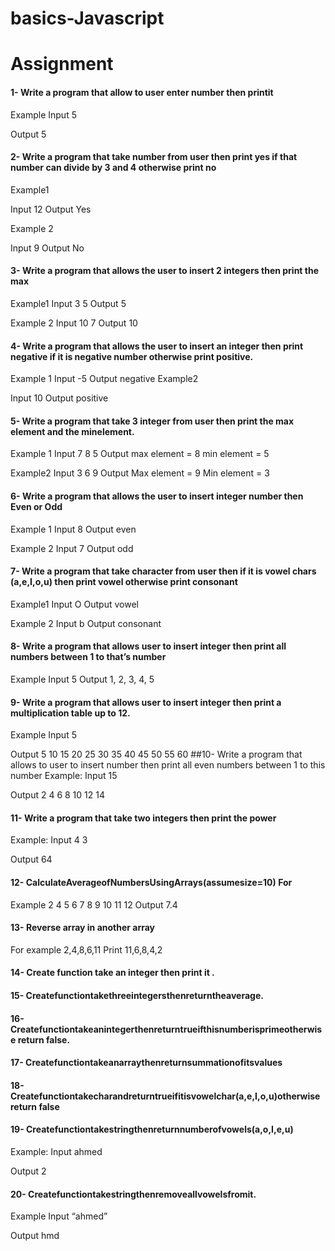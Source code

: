 # basics-Javascript

# Assignment 
#### 1- Write a program that allow to user enter number then printit
 Example
 Input 5

 Output 5

#### 2- Write a program that take number from user then print yes if that number can divide by 3 and 4 otherwise print no

Example1

Input 12 Output Yes

Example 2

Input 9 Output No

####  3- Write a program that allows the user to insert 2 integers then print the max
Example1
Input 3 5
Output 5

Example 2
Input 10 7
Output 10

####  4- Write a program that allows the user to insert an integer then print negative if it is negative number otherwise print positive.
Example 1
Input -5
Output negative
Example2

Input 10
Output positive
#### 5- Write a program that take 3 integer from user then print the max element and the minelement.
Example 1
Input 7 8 5
Output
max element = 8
min element = 5

Example2
Input 3 6 9
Output
Max element = 9
Min element = 3
#### 6- Write a program that allows the user to insert integer number then Even or Odd
Example 1
Input 8 Output even

Example 2
Input 7 Output odd

#### 7- Write a program that take character from user then if it is vowel chars (a,e,I,o,u) then print vowel otherwise print consonant
Example1
Input O Output vowel

Example 2
Input b
Output consonant

#### 8- Write a program that allows user to insert integer then print all numbers between 1 to that’s number
Example Input 5
Output 1, 2, 3, 4, 5

#### 9- Write a program that allows user to insert integer then print a multiplication table up to 12.
Example
Input 5

Output
5 10 15 20 25 30 35 40 45 50 55 60
##10- Write a program that allows to user to insert number then print all even numbers between 1 to this number
Example:
Input 15

Output 2 4 6 8 10 12 14
#### 11- Write a program that take two integers then print the power
Example:
Input 4 3

Output 64


#### 12- CalculateAverageofNumbersUsingArrays(assumesize=10) For
Example 2 4 5 6 7 8 9 10 11 12
Output 7.4
#### 13- Reverse array in another array
For example 2,4,8,6,11
Print 11,6,8,4,2
#### 14- Create function take an integer then print it .
#### 15- Createfunctiontakethreeintegersthenreturntheaverage.
#### 16- Createfunctiontakeanintegerthenreturntrueifthisnumberisprimeotherwise return false.
#### 17- Createfunctiontakeanarraythenreturnsummationofitsvalues
#### 18- Createfunctiontakecharandreturntrueifitisvowelchar(a,e,I,o,u)otherwise return false
#### 19- Createfunctiontakestringthenreturnnumberofvowels(a,o,I,e,u)
Example:
Input ahmed

Output 2
#### 20- Createfunctiontakestringthenremoveallvowelsfromit.
Example
Input “ahmed”

Output hmd
